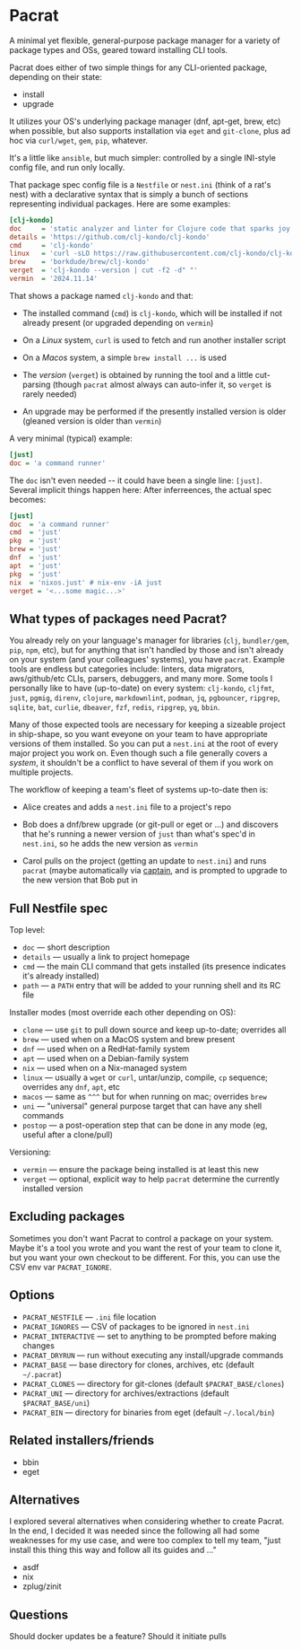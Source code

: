 # Pacrat

A minimal yet flexible, general-purpose package manager for a variety of
package types and OSs, geared toward installing CLI tools.

Pacrat does either of two simple things for any CLI-oriented package, depending on
their state:

- install
- upgrade

It utilizes your OS's underlying package manager (dnf, apt-get, brew, etc)
when possible, but also supports installation via `eget` and `git-clone`, plus
ad hoc via `curl/wget`, `gem`, `pip`, whatever.

It's a little like `ansible`, but much simpler: controlled by a single
INI-style config file, and run only locally.

That package spec config file is a `Nestfile` or `nest.ini` (think of a rat's
nest) with a declarative syntax that is simply a bunch of sections
representing individual packages. Here are some examples:

```ini
[clj-kondo]
doc     = 'static analyzer and linter for Clojure code that sparks joy'
details = 'https://github.com/clj-kondo/clj-kondo'
cmd     = 'clj-kondo'
linux   = 'curl -sLO https://raw.githubusercontent.com/clj-kondo/clj-kondo/master/script/install-clj-kondo && chmod +x install-clj-kondo && ./install-clj-kondo'
brew    = 'borkdude/brew/clj-kondo'
verget  = 'clj-kondo --version | cut -f2 -d" "'
vermin  = '2024.11.14'
```

That shows a package named `clj-kondo` and that:

- The installed command (`cmd`) is `clj-kondo`, which will be installed if not
  already present (or upgraded depending on `vermin`)

- On a _Linux_ system, `curl` is used to fetch and run another installer script

- On a _Macos_ system, a simple `brew install ...` is used

- The _version_ (`verget`) is obtained by running the tool and a little
  cut-parsing (though `pacrat` almost always can auto-infer it, so `verget` is
  rarely needed)

- An upgrade may be performed if the presently installed version is older
  (gleaned version is older than `vermin`)

A very minimal (typical) example:

```ini
[just]
doc = 'a command runner' 
```

The `doc` isn't even needed -- it could have been a single line: `[just]`.
Several implicit things happen here: After inferreences, the actual spec
becomes:

```ini
[just] 
doc  = 'a command runner'
cmd  = 'just'
pkg  = 'just'
brew = 'just'
dnf  = 'just'
apt  = 'just'
pkg  = 'just'
nix  = 'nixos.just' # nix-env -iA just
verget = '<...some magic...>'
```

## What types of packages need Pacrat?

You already rely on your language's manager for libraries (`clj`,
`bundler/gem`, `pip`, `npm`, etc), but for anything that isn't handled by
those and isn't already on your system (and your colleagues' systems), you
have `pacrat`. Example tools are endless but categories include: linters, data
migrators, aws/github/etc CLIs, parsers, debuggers, and many more. Some tools
I personally like to have (up-to-date) on every system: `clj-kondo`, `cljfmt`,
`just`, `pgmig`, `direnv`, `clojure`, `markdownlint`, `podman`, `jq`,
`pgbouncer`, `ripgrep`, `sqlite`, `bat`, `curlie`, `dbeaver`, `fzf`, `redis`,
`ripgrep`, `yq`, `bbin`.

Many of those expected tools are necessary for keeping a sizeable project in
ship-shape, so you want eveyone on your team to have appropriate versions of
them installed. So you can put a `nest.ini` at the root of every major project
you work on. Even though such a file generally covers a _system_, it shouldn't
be a conflict to have several of them if you work on multiple projects.

The workflow of keeping a team's fleet of systems up-to-date then is:

- Alice creates and adds a `nest.ini` file to a project's repo

- Bob does a dnf/brew upgrade (or git-pull or eget or ...) and discovers that
  he's running a newer version of `just` than what's spec'd in `nest.ini`,
  so he adds the new version as `vermin`
  
- Carol pulls on the project (getting an update to `nest.ini`) and runs
  `pacrat` (maybe automatically via [captain](), and is prompted to upgrade to
  the new version that Bob put in

## Full Nestfile spec

Top level:

- `doc` — short description
- `details` — usually a link to project homepage
- `cmd` — the main CLI command that gets installed (its presence indicates
  it's already installed)
- `path` — a `PATH` entry that will be added to your running shell and its RC file

Installer modes (most override each other depending on OS):

- `clone` — use `git` to pull down source and keep up-to-date; overrides all
- `brew` — used when on a MacOS system and brew present
- `dnf` — used when on a RedHat-family system
- `apt` — used when on a Debian-family system
- `nix` — used when on a Nix-managed system
- `linux` — usually a `wget` or `curl`, untar/unzip, compile, `cp` sequence; overrides any `dnf`, `apt`, etc
- `macos` — same as `^^^` but for when running on mac; overrides `brew`
- `uni` — "universal" general purpose target that can have any shell commands
- `postop` — a post-operation step that can be done in any mode (eg, useful after a clone/pull)

Versioning:

- `vermin` — ensure the package being installed is at least this new
- `verget` — optional, explicit way to help `pacrat` determine the currently
  installed version

## Excluding packages

Sometimes you don't want Pacrat to control a package on your system. Maybe
it's a tool you wrote and you want the rest of your team to clone it, but you
want your own checkout to be different. For this, you can use the CSV env var
`PACRAT_IGNORE`.

## Options

- `PACRAT_NESTFILE` — `.ini` file location
- `PACRAT_IGNORES` — CSV of packages to be ignored in `nest.ini`
- `PACRAT_INTERACTIVE` — set to anything to be prompted before making changes
- `PACRAT_DRYRUN` — run without executing any install/upgrade commands
- `PACRAT_BASE` — base directory for clones, archives, etc (default `~/.pacrat`)
- `PACRAT_CLONES` — directory for git-clones (default `$PACRAT_BASE/clones`)
- `PACRAT_UNI` — directory for archives/extractions (default `$PACRAT_BASE/uni`)
- `PACRAT_BIN` — directory for binaries from eget (default `~/.local/bin`)

## Related installers/friends

- bbin
- eget

## Alternatives

I explored several alternatives when considering whether to create Pacrat. In
the end, I decided it was needed since the following all had some weaknesses
for my use case, and were too complex to tell my team, "just install this
thing this way and follow all its guides and ..."

- asdf
- nix
- zplug/zinit

## Questions

Should docker updates be a feature? Should it initiate pulls
